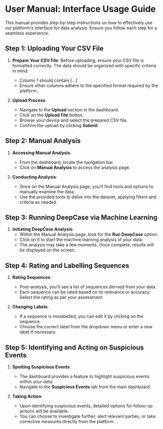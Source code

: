 # User Manual: Interface Usage Guide

This manual provides step-by-step instructions on how to effectively use our platform's interface for data analysis. Ensure you follow each step for a seamless experience.

## Step 1: Uploading Your CSV File

1. **Prepare Your CSV File**: Before uploading, ensure your CSV file is formatted correctly. The data should be organized with specific criteria in mind:
   - Column 1 should contain [...]
   - Ensure other columns adhere to the specified format required by the platform.

2. **Upload Process**:
   - Navigate to the **Upload** section in the dashboard.
   - Click on the **Upload File** button.
   - Browse your device and select the prepared CSV file.
   - Confirm the upload by clicking **Submit**.

## Step 2: Manual Analysis

1. **Accessing Manual Analysis**:
   - From the dashboard, locate the navigation bar.
   - Click on **Manual Analysis** to access the analysis page.

2. **Conducting Analysis**:
   - Once on the Manual Analysis page, you'll find tools and options to manually examine the data.
   - Use the provided tools to delve into the dataset, applying filters and criteria as needed.

## Step 3: Running DeepCase via Machine Learning

1. **Initiating DeepCase Analysis**:
   - Within the Manual Analysis page, look for the **Run DeepCase** option.
   - Click on it to start the machine learning analysis of your data.
   - The analysis may take a few moments. Once complete, results will be displayed on the screen.

## Step 4: Rating and Labelling Sequences

1. **Rating Sequences**:
   - Post-analysis, you'll see a list of sequences derived from your data.
   - Each sequence can be rated based on its relevance or accuracy. Select the rating as per your assessment.

2. **Changing Labels**:
   - If a sequence is mislabelled, you can edit it by clicking on the sequence.
   - Choose the correct label from the dropdown menu or enter a new label if necessary.

## Step 5: Identifying and Acting on Suspicious Events

1. **Spotting Suspicious Events**:
   - The dashboard provides a feature to highlight suspicious events within your data.
   - Navigate to the **Suspicious Events** tab from the main dashboard.

2. **Taking Action**:
   - Upon identifying suspicious events, detailed options for follow-up actions will be available.
   - You can choose to investigate further, alert relevant parties, or take corrective measures directly from the platform.